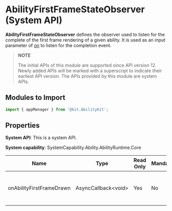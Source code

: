 # AbilityFirstFrameStateObserver (System API)

**AbilityFirstFrameStateObserver** defines the observer used to listen for the complete of the first frame rendering of a given ability. It is used as an input parameter of [on](js-apis-app-ability-appManager-sys.md#appmanageronabilityfirstframestate12) to listen for the completion event.

> **NOTE**
>
> The initial APIs of this module are supported since API version 12. Newly added APIs will be marked with a superscript to indicate their earliest API version.
> The APIs provided by this module are system APIs.

## Modules to Import

```ts
import { appManager } from '@kit.AbilityKit';
```

## Properties

**System API**: This is a system API.

**System capability**: SystemCapability.Ability.AbilityRuntime.Core

| Name                    | Type                | Read Only| Mandatory| Description                                                        |
| ------------------------ | -------------------- | ---- | ---- | ------------------------------------------------------------ |
| onAbilityFirstFrameDrawn | AsyncCallback\<void> | Yes  | No  | Callback invoked when the first frame of an ability is rendered. The parameter type passed in is [AbilityFirstFrameStateData](js-apis-inner-application-abilityFirstFrameStateData-sys).|
